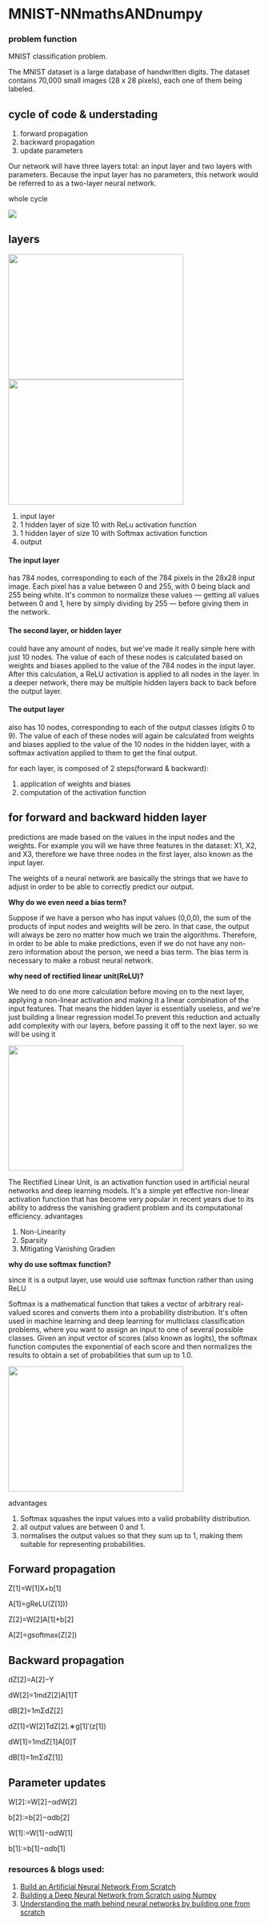 # MNIST-NNmathsANDnumpy

### problem function

MNIST classification problem.

The MNIST dataset is a large database of handwritten digits. The dataset contains 70,000 small images (28 x 28 pixels), each one of them being labeled.


## cycle of code & understading
1. forward propagation
2. backward propagation
3. update parameters

Our network will have three layers total: an input layer and two layers with parameters.
Because the input layer has no parameters, this network would be referred to as a two-layer neural network.

whole cycle

![](https://github.com/Muk200/MNIST-NNmathsANDnumpy/blob/main/Pics/whole.png)


## layers 

<img src="https://github.com/Muk200/MNIST-NNmathsANDnumpy/blob/main/Pics/overview.png"  width="350px" height="250px" />
<img src="https://github.com/Muk200/MNIST-NNmathsANDnumpy/blob/main/Pics/FFlayer.png"  width="350px" height="250px" />

1. input layer
2. 1 hidden layer of size 10 with ReLu activation function
3. 1 hidden layer of size 10 with Softmax activation function
4. output 


#### **The input layer** 
has 784 nodes, corresponding to each of the 784 pixels in the 28x28 input image. Each pixel has a value between 0 and 255, with 0 being black and 255 being white. It's common to normalize these values — getting all values between 0 and 1, here by simply dividing by 255 — before giving them in the network.


#### **The second layer, or hidden layer** 
could have any amount of nodes, but we've made it really simple here with just 10 nodes. The value of each of these nodes is calculated based on weights and biases applied to the value of the 784 nodes in the input layer. After this calculation, a ReLU activation is applied to all nodes in the layer. In a deeper network, there may be multiple hidden layers back to back before the output layer.


#### **The output layer** 
also has 10 nodes, corresponding to each of the output classes (digits 0 to 9). The value of each of these nodes will again be calculated from weights and biases applied to the value of the 10 nodes in the hidden layer, with a softmax activation applied to them to get the final output.


for each layer, is composed of 2 steps(forward & backward):

1. application of weights and biases
2. computation of the activation function



## for forward and backward hidden layer 

predictions are made based on the values in the input nodes and the weights. For  example you will  we have three features in the dataset: X1, X2, and X3, therefore we have three nodes in the first layer, also known as the input layer.

The weights of a neural network are basically the strings that we have to adjust in order to be able to correctly predict our output.


**Why do we even need a bias term?**

Suppose if we have a person who has input values (0,0,0), the sum of the products of input nodes and weights will be zero. In that case, the output will always be zero no matter how much we train the algorithms. Therefore, in order to be able to make predictions, even if we do not have any non-zero information about the person, we need a bias term. The bias term is necessary to make a robust neural network.


**why need of rectified linear unit(ReLU)?**

We need to do one more calculation before moving on to the next layer, applying a non-linear activation and making it a linear combination of the input features. That means the hidden layer is essentially useless, and we're just building a linear regression model.To prevent this reduction and actually add complexity with our layers,  before passing it off to the next layer. so we will be using it

<img src="https://github.com/Muk200/MNIST-NNmathsANDnumpy/blob/main/Pics/ReLu.png"  width="350px" height="250px" />

The Rectified Linear Unit,  is an activation function used in artificial neural networks and deep learning models. It's a simple yet effective non-linear activation function that has become very popular in recent years due to its ability to address the vanishing gradient problem and its computational efficiency.
advantages 
1. Non-Linearity
2. Sparsity
3. Mitigating Vanishing Gradien

**why do use softmax function?**

since it is a output layer, use would use softmax function rather than using ReLU

Softmax is a mathematical function that takes a vector of arbitrary real-valued scores and converts them into a probability distribution. It's often used in machine learning and deep learning for multiclass classification problems, where you want to assign an input to one of several possible classes.
Given an input vector of scores (also known as logits), the softmax function computes the exponential of each score and then normalizes the results to obtain a set of probabilities that sum up to 1.0.

<img src="https://www.samsonzhang.com/blog/2020-11/nn4.png"  width="350px" height="250px" />

advantages
1. Softmax squashes the input values into a valid probability distribution.
2. all output values are between 0 and 1.
3. normalises the output values so that they sum up to 1, making them suitable for representing probabilities.

## Forward propagation

Z[1]=W[1]X+b[1]

A[1]=gReLU(Z[1]))

Z[2]=W[2]A[1]+b[2]

A[2]=gsoftmax(Z[2])

## Backward propagation

dZ[2]=A[2]−Y

dW[2]=1mdZ[2]A[1]T

dB[2]=1mΣdZ[2]

dZ[1]=W[2]TdZ[2].∗g[1]′(z[1])

dW[1]=1mdZ[1]A[0]T

dB[1]=1mΣdZ[1]]


## Parameter updates

W[2]:=W[2]−αdW[2] 

b[2]:=b[2]−αdb[2]

W[1]:=W[1]−αdW[1]

b[1]:=b[1]−αdb[1]



### resources & blogs used:
1. [Build an Artificial Neural Network From Scratch](https://www.kdnuggets.com/2019/11/build-artificial-neural-network-scratch-part-1.html)
2. [Building a Deep Neural Network from Scratch using Numpy](https://towardsdatascience.com/building-a-deep-neural-network-from-scratch-using-numpy-4f28a1df157a)
3. [Understanding the math behind neural networks by building one from scratch](https://www.samsonzhang.com/2020/11/24/understanding-the-math-behind-neural-networks-by-building-one-from-scratch-no-tf-keras-just-numpy)
